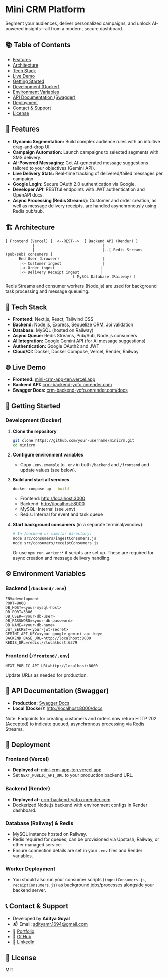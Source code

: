 # Mini CRM Platform

Segment your audiences, deliver personalized campaigns, and unlock AI-powered insights—all from a modern, secure dashboard.

## 📚 Table of Contents

* [Features](#-features)
* [Architecture](#-architecture)
* [Tech Stack](#-tech-stack)
* [Live Demo](#-live-demo)
* [Getting Started](#-getting-started)
* [Development (Docker)](#-development-docker)
* [Environment Variables](#⚙-environment-variables)
* [API Documentation (Swagger)](#-api-documentation-swagger)
* [Deployment](#-deployment)
* [Contact & Support](#-contact--support)
* [License](#-license)

## 🚀 Features

* **Dynamic Segmentation:** Build complex audience rules with an intuitive drag-and-drop UI.
* **Campaign Automation:** Launch campaigns to selected segments with SMS delivery.
* **AI-Powered Messaging:** Get AI-generated message suggestions tailored to your objectives (Gemini API).
* **Live Delivery Stats:** Real-time tracking of delivered/failed messages per campaign.
* **Google Login:** Secure OAuth 2.0 authentication via Google.
* **Developer API:** RESTful endpoints with JWT authentication and OpenAPI docs.
* **Async Processing (Redis Streams):** Customer and order creation, as well as message delivery receipts, are handled asynchronously using Redis pub/sub.

## 🏗 Architecture

```
[ Frontend (Vercel) ]  <--REST-->  [ Backend API (Render) ]
            |                              |
            |                              |--[ Redis Streams (pub/sub) consumers ]
      End User (browser)                   |
      |-> Customer ingest                  |
      |-> Order ingest                    |
      |-> Delivery Receipt ingest         |
                              [ MySQL Database (Railway) ]
```

Redis Streams and consumer workers (Node.js) are used for background task processing and message queueing.

## 🧠 Tech Stack

* **Frontend:** Next.js, React, Tailwind CSS
* **Backend:** Node.js, Express, Sequelize ORM, Joi validation
* **Database:** MySQL (hosted on Railway)
* **Async Queue:** Redis Streams, Pub/Sub, Node.js consumers
* **AI Integration:** Google Gemini API (for AI message suggestions)
* **Authentication:** Google OAuth2 and JWT
* **Cloud/CI:** Docker, Docker Compose, Vercel, Render, Railway

## 🌐 Live Demo

* **Frontend:** [mini-crm-app-ten.vercel.app](https://mini-crm-app-ten.vercel.app)
* **Backend API:** [crm-backend-ycfo.onrender.com](https://crm-backend-ycfo.onrender.com)
* **Swagger Docs:** [crm-backend-ycfo.onrender.com/docs](https://crm-backend-ycfo.onrender.com/docs)

## 💪 Getting Started

### Development (Docker)

1. **Clone the repository**

   ```bash
   git clone https://github.com/your-username/minicrm.git
   cd minicrm
   ```

2. **Configure environment variables**

   * Copy `.env.example` to `.env` in both `/backend` and `/frontend` and update values (see below).

3. **Build and start all services**

   ```bash
   docker-compose up --build
   ```

   * Frontend: [http://localhost:3000](http://localhost:3000)
   * Backend: [http://localhost:8000](http://localhost:8000)
   * MySQL: Internal (see .env)
   * Redis: Internal for event and task queue

4. **Start background consumers** (in a separate terminal/window):

   ```bash
   # In /backend or similar directory:
   node src/consumers/ingestConsumers.js
   node src/consumers/receiptConsumers.js
   ```

   Or use `npm run worker:*` if scripts are set up. These are required for async creation and message delivery handling.

## ⚙ Environment Variables

### Backend (`/backend/.env`)

```
ENV=development
PORT=8000
DB_HOST=<your-mysql-host>
DB_PORT=3306
DB_USER=<your-db-user>
DB_PASSWORD=<your-db-password>
DB_NAME=<your-db-name>
JWT_SECRET=<your-jwt-secret>
GEMINI_API_KEY=<your-google-gemini-api-key>
BACKEND_BASE_URL=http://localhost:8000
REDIS_URL=redis://localhost:6379
```

### Frontend (`/frontend/.env`)

```
NEXT_PUBLIC_API_URL=http://localhost:8000
```

Update URLs as needed for production.

## 📘 API Documentation (Swagger)

* **Production:** [Swagger Docs](https://crm-backend-ycfo.onrender.com/docs)
* **Local (Docker):** [http://localhost:8000/docs](http://localhost:8000/docs)

Note: Endpoints for creating customers and orders now return HTTP 202 (Accepted) to indicate queued, asynchronous processing via Redis Streams.

## 🚢 Deployment

### Frontend (Vercel)

* **Deployed at:** [mini-crm-app-ten.vercel.app](https://mini-crm-app-ten.vercel.app)
* Set `NEXT_PUBLIC_API_URL` to your production backend URL.

### Backend (Render)

* **Deployed at:** [crm-backend-ycfo.onrender.com](https://crm-backend-ycfo.onrender.com)
* Dockerized Node.js backend with environment configs in Render dashboard.

### Database (Railway) & Redis

* MySQL instance hosted on Railway.
* Redis required for queues; can be provisioned via Upstash, Railway, or other managed service.
* Ensure connection details are set in your `.env` files and Render variables.

### Worker Deployment

* You should also run your consumer scripts (`ingestConsumers.js`, `receiptConsumers.js`) as background jobs/processes alongside your backend server.

## 📞 Contact & Support

* Developed by **Aditya Goyal**
* 📬 Email: [adityamr.1694@gmail.com](mailto:adityamr.1694@gmail.com)
* 💼 [Portfolio](#)
* 👥 [GitHub](#)
* 🔗 [LinkedIn](#)

## 📜 License

MIT